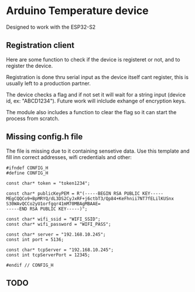 # Arduino Temperature device

Designed to work with the ESP32-S2

## Registration client

Here are some function to check if the device is registeret or not, and to register the device.

Registration is done thru serial input as the device itself cant register, this is usually left to a production partner.

The device checks a flag and if not set it will wait for a string input (device id, ex: "ABCD1234"). Future work will inlclude exhange of encryption keys.

The module also includes a function to clear the flag so it can start the process from scratch.

## Missing config.h file

The file is missing due to it containing sensetive data. Use this template and fill inn correct addresses, wifi credentials and other:

```
#ifndef CONFIG_H
#define CONFIG_H

const char* token = "token1234";

const char* publicKeyPEM = R"(-----BEGIN RSA PUBLIC KEY-----
MEgCQQCo9+BpMRYQ/dL3DS2CyJxRF+j6ctbT3/Qp84+KeFhnii7NT7fELilKUSnx
S30WAvQCCo2yU1orfgqr41mM70MBAgMBAAE=
-----END RSA PUBLIC KEY-----)";

const char* wifi_ssid = "WIFI_SSID";
const char* wifi_password = "WIFI_PASS";

const char* server = "192.168.10.245";
const int port = 5136;

const char* tcpServer = "192.168.10.245";
const int tcpServerPort = 12345;

#endif // CONFIG_H
```

## TODO